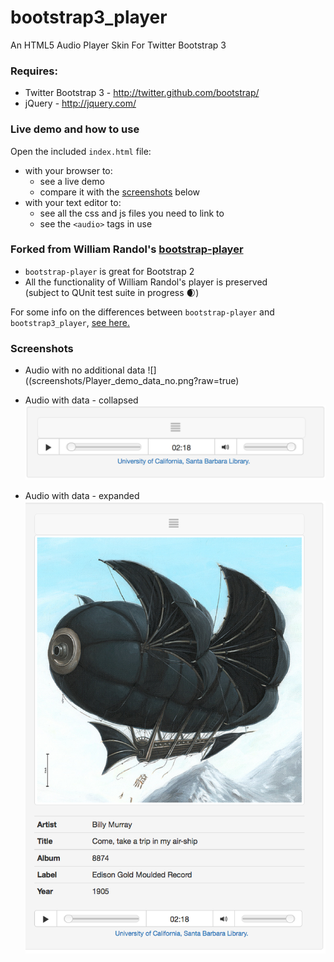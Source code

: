 bootstrap3_player
================

An HTML5 Audio Player Skin For Twitter Bootstrap 3

### Requires:

  * Twitter Bootstrap 3 - http://twitter.github.com/bootstrap/
  * jQuery - http://jquery.com/

### Live demo and how to use

Open the included `index.html` file: 
-  with your browser to:  
    -  see a live demo 
    -  compare it with the [screenshots](#screenshots) below
- with your text editor to:
    -  see all the css and js files you need to link to
    -  see the `<audio>`  tags in use

### Forked from William Randol's [bootstrap-player](https://github.com/WilliamRandol/bootstrap-player)

 -  `bootstrap-player` is great for Bootstrap 2
 -  All the functionality of William Randol's player is preserved   
 (subject to QUnit test suite in progress :waxing_crescent_moon:)

For some info on the differences between `bootstrap-player` and `bootstrap3_player`, [see here.](CHANGES.md)

### <a name="screenshots">Screenshots

-  Audio with no additional data ![]((screenshots/Player_demo_data_no.png?raw=true)

-  Audio with data - collapsed ![](screenshots/bPlayer_demo_data_0.png?raw=true)

-  Audio with data - expanded ![](screenshots/bPlayer_demo_data_1.png?raw=true)




